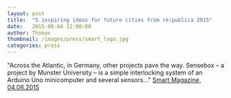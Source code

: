 ```yaml
---
layout: post
title:  "5 inspiring ideas for future cities from re:publica 2015"
date:   2015-06-04 12:00:00
author: Thomas
thumbnail: /images/press/smart_logo.jpg
categories: press
---
```

"Across the Atlantic, in Germany, other projects pave the way. Sensebox – a project by Munster University – is a simple interlocking system of an Arduino Uno minicomputer and several sensors..."
<a href="http://www.smart-magazine.com/en/republica-2015-future-cities/" target="_blank">Smart Magazine, 04.06.2015</a>


